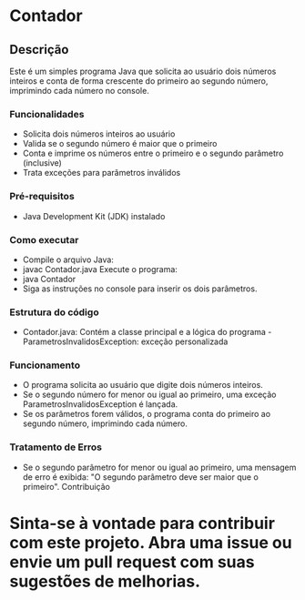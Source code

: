 # Contador
## Descrição
Este é um simples programa Java que solicita ao usuário dois números inteiros e conta de forma crescente do primeiro ao segundo número, imprimindo cada número no console.

### Funcionalidades
- Solicita dois números inteiros ao usuário
- Valida se o segundo número é maior que o primeiro
- Conta e imprime os números entre o primeiro e o segundo parâmetro (inclusive)
- Trata exceções para parâmetros inválidos

### Pré-requisitos
- Java Development Kit (JDK) instalado

### Como executar
- Compile o arquivo Java:
- javac Contador.java
Execute o programa:
- java Contador
- Siga as instruções no console para inserir os dois parâmetros.
  
### Estrutura do código
- Contador.java: Contém a classe principal e a lógica do programa
-ParametrosInvalidosException: exceção personalizada

### Funcionamento
- O programa solicita ao usuário que digite dois números inteiros.
- Se o segundo número for menor ou igual ao primeiro, uma exceção ParametrosInvalidosException é lançada.
- Se os parâmetros forem válidos, o programa conta do primeiro ao segundo número, imprimindo cada número.

### Tratamento de Erros
- Se o segundo parâmetro for menor ou igual ao primeiro, uma mensagem de erro é exibida: "O segundo parâmetro deve ser maior que o primeiro".
Contribuição

# Sinta-se à vontade para contribuir com este projeto. Abra uma issue ou envie um pull request com suas sugestões de melhorias.

